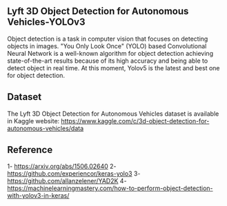 ## Lyft 3D Object Detection for Autonomous Vehicles-YOLOv3

Object detection is a task in computer vision that focuses on detecting objects in images. "You Only Look Once" (YOLO) based Convolutional Neural Network is a well-known algorithm for object detection achieving state-of-the-art results because of its high accuracy and being able to detect object in real time. At this moment, Yolov5 is the latest and best one for object detection.

## Dataset
The Lyft 3D Object Detection for Autonomous Vehicles dataset is available in Kaggle website: https://www.kaggle.com/c/3d-object-detection-for-autonomous-vehicles/data

## Reference
1- https://arxiv.org/abs/1506.02640
2- https://github.com/experiencor/keras-yolo3
3- https://github.com/allanzelener/YAD2K
4- https://machinelearningmastery.com/how-to-perform-object-detection-with-yolov3-in-keras/

